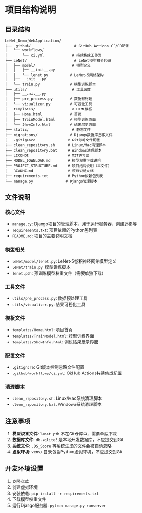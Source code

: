 # 项目结构说明

## 目录结构

```
LeNet_Demo_WebApplication/
├── .github/                    # GitHub Actions CI/CD配置
│   └── workflows/
│       └── ci.yml             # 持续集成工作流
├── LeNet/                      # LeNet模型相关代码
│   ├── model/                 # 模型定义
│   │   ├── __init__.py
│   │   └── lenet.py          # LeNet-5网络架构
│   ├── __init__.py
│   └── train.py              # 模型训练脚本
├── utils/                     # 工具函数
│   ├── __init__.py
│   ├── pre_process.py        # 数据预处理
│   └── visualizer.py         # 可视化工具
├── templates/                 # HTML模板
│   ├── Home.html             # 首页
│   ├── TrainModel.html       # 模型训练页面
│   └── ShowInfo.html         # 结果展示页面
├── static/                    # 静态文件
├── migrations/               # Django数据库迁移文件
├── .gitignore               # Git忽略文件配置
├── clean_repository.sh      # Linux/Mac清理脚本
├── clean_repository.bat     # Windows清理脚本
├── LICENSE                  # MIT许可证
├── MODEL_DOWNLOAD.md        # 模型权重下载说明
├── PROJECT_STRUCTURE.md     # 项目结构说明（本文件）
├── README.md                # 项目说明文档
├── requirements.txt         # Python依赖包列表
└── manage.py               # Django管理脚本
```

## 文件说明

### 核心文件
- `manage.py`: Django项目的管理脚本，用于运行服务器、创建迁移等
- `requirements.txt`: 项目依赖的Python包列表
- `README.md`: 项目的主要说明文档

### 模型相关
- `LeNet/model/lenet.py`: LeNet-5卷积神经网络模型定义
- `LeNet/train.py`: 模型训练脚本
- `lenet.pth`: 预训练模型权重文件（需要单独下载）

### 工具文件
- `utils/pre_process.py`: 数据预处理工具
- `utils/visualizer.py`: 结果可视化工具

### 模板文件
- `templates/Home.html`: 项目首页
- `templates/TrainModel.html`: 模型训练界面
- `templates/ShowInfo.html`: 训练结果展示界面

### 配置文件
- `.gitignore`: Git版本控制忽略文件配置
- `.github/workflows/ci.yml`: GitHub Actions持续集成配置

### 清理脚本
- `clean_repository.sh`: Linux/Mac系统清理脚本
- `clean_repository.bat`: Windows系统清理脚本

## 注意事项

1. **模型权重文件**: `lenet.pth` 不在Git仓库中，需要单独下载
2. **数据库文件**: `db.sqlite3` 是本地开发数据库，不应提交到Git
3. **系统文件**: `.DS_Store` 等系统生成的文件会被自动忽略
4. **虚拟环境**: `venv/` 目录包含Python虚拟环境，不应提交到Git

## 开发环境设置

1. 克隆仓库
2. 创建虚拟环境
3. 安装依赖: `pip install -r requirements.txt`
4. 下载模型权重文件
5. 运行Django服务器: `python manage.py runserver`
